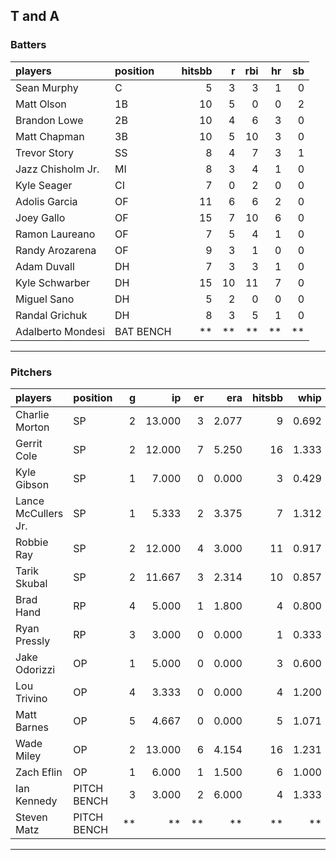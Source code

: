 ## T and A

### Batters

 
|players           |position  | hitsbb|  r| rbi| hr| sb| 
|:-----------------|:---------|------:|--:|---:|--:|--:| 
|Sean Murphy       |C         |      5|  3|   3|  1|  0| 
|Matt Olson        |1B        |     10|  5|   0|  0|  2| 
|Brandon Lowe      |2B        |     10|  4|   6|  3|  0| 
|Matt Chapman      |3B        |     10|  5|  10|  3|  0| 
|Trevor Story      |SS        |      8|  4|   7|  3|  1| 
|Jazz Chisholm Jr. |MI        |      8|  3|   4|  1|  0| 
|Kyle Seager       |CI        |      7|  0|   2|  0|  0| 
|Adolis Garcia     |OF        |     11|  6|   6|  2|  0| 
|Joey Gallo        |OF        |     15|  7|  10|  6|  0| 
|Ramon Laureano    |OF        |      7|  5|   4|  1|  0| 
|Randy Arozarena   |OF        |      9|  3|   1|  0|  0| 
|Adam Duvall       |DH        |      7|  3|   3|  1|  0| 
|Kyle Schwarber    |DH        |     15| 10|  11|  7|  0| 
|Miguel Sano       |DH        |      5|  2|   0|  0|  0| 
|Randal Grichuk    |DH        |      8|  3|   5|  1|  0| 
|Adalberto Mondesi |BAT BENCH |     **| **|  **| **| **| 


* * *

### Pitchers

 
|players             |position    |  g|     ip| er|   era| hitsbb|  whip| so|  w| sv| 
|:-------------------|:-----------|--:|------:|--:|-----:|------:|-----:|--:|--:|--:| 
|Charlie Morton      |SP          |  2| 13.000|  3| 2.077|      9| 0.692| 18|  1|  0| 
|Gerrit Cole         |SP          |  2| 12.000|  7| 5.250|     16| 1.333| 12|  0|  0| 
|Kyle Gibson         |SP          |  1|  7.000|  0| 0.000|      3| 0.429| 10|  1|  0| 
|Lance McCullers Jr. |SP          |  1|  5.333|  2| 3.375|      7| 1.312|  7|  1|  0| 
|Robbie Ray          |SP          |  2| 12.000|  4| 3.000|     11| 0.917| 16|  2|  0| 
|Tarik Skubal        |SP          |  2| 11.667|  3| 2.314|     10| 0.857| 13|  0|  0| 
|Brad Hand           |RP          |  4|  5.000|  1| 1.800|      4| 0.800|  4|  0|  3| 
|Ryan Pressly        |RP          |  3|  3.000|  0| 0.000|      1| 0.333|  6|  0|  2| 
|Jake Odorizzi       |OP          |  1|  5.000|  0| 0.000|      3| 0.600|  3|  0|  0| 
|Lou Trivino         |OP          |  4|  3.333|  0| 0.000|      4| 1.200|  3|  0|  0| 
|Matt Barnes         |OP          |  5|  4.667|  0| 0.000|      5| 1.071|  5|  0|  3| 
|Wade Miley          |OP          |  2| 13.000|  6| 4.154|     16| 1.231| 13|  0|  0| 
|Zach Eflin          |OP          |  1|  6.000|  1| 1.500|      6| 1.000|  4|  0|  0| 
|Ian Kennedy         |PITCH BENCH |  3|  3.000|  2| 6.000|      4| 1.333|  4|  0|  2| 
|Steven Matz         |PITCH BENCH | **|     **| **|    **|     **|    **| **| **| **| 


* * *


